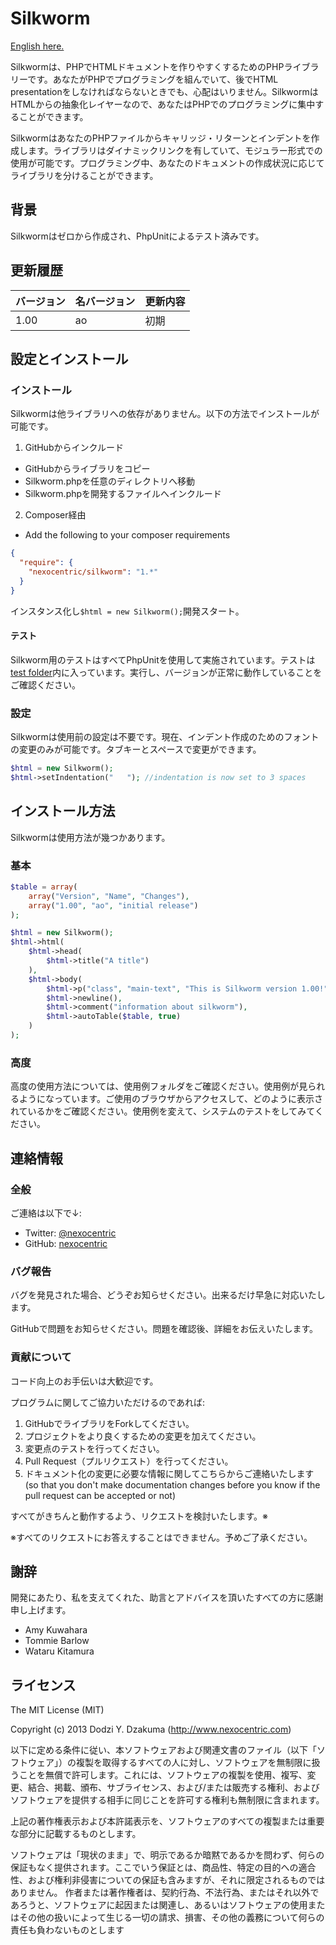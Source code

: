 Silkworm
===================
[English here.](./README)

Silkwormは、PHPでHTMLドキュメントを作りやすくするためのPHPライブラリーです。あなたがPHPでプログラミングを組んでいて、後でHTML presentationをしなければならないときでも、心配はいりません。SilkwormはHTMLからの抽象化レイヤーなので、あなたはPHPでのプログラミングに集中することができます。

SilkwormはあなたのPHPファイルからキャリッジ・リターンとインデントを作成します。ライブラリはダイナミックリンクを有していて、モジュラー形式での使用が可能です。プログラミング中、あなたのドキュメントの作成状況に応じてライブラリを分けることができます。

背景
----
Silkwormはゼロから作成され、PhpUnitによるテスト済みです。

更新履歴
--------
| バージョン     |     名バージョン |  更新内容 |
|------------|--------------|----------|
| 1.00       | ao           | 初期     |

設定とインストール
------------------
### インストール
Silkwormは他ライブラリへの依存がありません。以下の方法でインストールが可能です。
1. GitHubからインクルード
  * GitHubからライブラリをコピー
  * Silkworm.phpを任意のディレクトリへ移動
  * Silkworm.phpを開発するファイルへインクルード
2. Composer経由
  * Add the following to your composer requirements
  ```json
  {
    "require": {
      "nexocentric/silkworm": "1.*"
    }
  }
  ```
インスタンス化し`$html = new Silkworm();`開発スタート。

#### テスト
Silkworm用のテストはすべてPhpUnitを使用して実施されています。テストは[test folder](./tests)内に入っています。実行し、バージョンが正常に動作していることをご確認ください。

### 設定
Silkwormは使用前の設定は不要です。現在、インデント作成のためのフォントの変更のみが可能です。タブキーとスペースで変更ができます。

```php
$html = new Silkworm();
$html->setIndentation("   "); //indentation is now set to 3 spaces
```

インストール方法
----------------
Silkwormは使用方法が幾つかあります。

### 基本
```php
$table = array(
    array("Version", "Name", "Changes"),
    array("1.00", "ao", "initial release")
);

$html = new Silkworm();
$html->html(
    $html->head(
        $html->title("A title")
    ),
    $html->body(
        $html->p("class", "main-text", "This is Silkworm version 1.00!"),
        $html->newline(),
        $html->comment("information about silkworm"),
        $html->autoTable($table, true)
    )
);
```

### 高度
高度の使用方法については、使用例フォルダをご確認ください。使用例が見られるようになっています。ご使用のブラウザからアクセスして、どのように表示されているかをご確認ください。使用例を変えて、システムのテストをしてみてください。

連絡情報
--------
### 全般
ご連絡は以下で↓:
* Twitter: [@nexocentric](https://twitter.com/nexocentric)
* GitHub: [nexocentric](https://github.com/nexocentric)

### バグ報告
バグを発見された場合、どうぞお知らせください。出来るだけ早急に対応いたします。

GitHubで問題をお知らせください。問題を確認後、詳細をお伝えいたします。

### 貢献について
コード向上のお手伝いは大歓迎です。

プログラムに関してご協力いただけるのであれば:
1. GitHubでライブラリをForkしてください。
2. プロジェクトをより良くするための変更を加えてください。
3. 変更点のテストを行ってください。
4. Pull Request（プルリクエスト）を行ってください。
5. ドキュメント化の変更に必要な情報に関してこちらからご連絡いたします(so that you don't make documentation changes before you know if the pull request can be accepted or not)

すべてがきちんと動作するよう、リクエストを検討いたします。※

※すべてのリクエストにお答えすることはできません。予めご了承ください。

謝辞
----------------
開発にあたり、私を支えてくれた、助言とアドバイスを頂いたすべての方に感謝申し上げます。

* Amy Kuwahara
* Tommie Barlow
* Wataru Kitamura

ライセンス
----------
The MIT License (MIT)

Copyright (c) 2013 Dodzi Y. Dzakuma (http://www.nexocentric.com)

以下に定める条件に従い、本ソフトウェアおよび関連文書のファイル（以下「ソフトウェア」）の複製を取得するすべての人に対し、ソフトウェアを無制限に扱うことを無償で許可します。これには、ソフトウェアの複製を使用、複写、変更、結合、掲載、頒布、サブライセンス、および/または販売する権利、およびソフトウェアを提供する相手に同じことを許可する権利も無制限に含まれます。

上記の著作権表示および本許諾表示を、ソフトウェアのすべての複製または重要な部分に記載するものとします。

ソフトウェアは「現状のまま」で、明示であるか暗黙であるかを問わず、何らの保証もなく提供されます。ここでいう保証とは、商品性、特定の目的への適合性、および権利非侵害についての保証も含みますが、それに限定されるものではありません。 作者または著作権者は、契約行為、不法行為、またはそれ以外であろうと、ソフトウェアに起因または関連し、あるいはソフトウェアの使用またはその他の扱いによって生じる一切の請求、損害、その他の義務について何らの責任も負わないものとします
